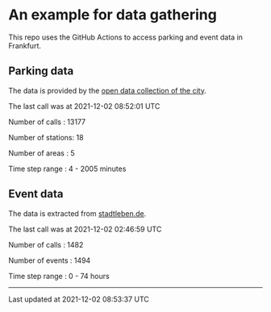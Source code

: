 # An example for data gathering

This repo uses the GitHub Actions to access parking and event data in Frankfurt.

## Parking data
The data is provided by the [open data collection of the city](https://www.offenedaten.frankfurt.de/).

The last call was at 2021-12-02 08:52:01 UTC

Number of calls   : 13177

Number of stations:    18

Number of areas   :     5

Time step range   :     4 -  2005 minutes


## Event data
The data is extracted from [stadtleben.de](https://stadtleben.de/frankfurt/).

The last call was at 2021-12-02 02:46:59 UTC

Number of calls   : 1482

Number of events  : 1494

Time step range   :    0 -   74 hours


----

Last updated at 2021-12-02 08:53:37 UTC
